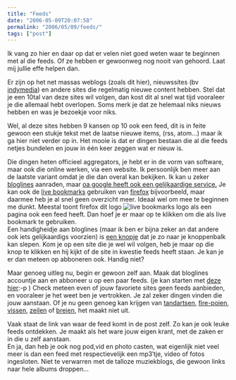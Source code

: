 ```yaml
---
title: "Feeds"
date: "2006-05-09T20:07:58"
permalink: "2006/05/09/feeds/"
tags: ["post"]
---
```

Ik vang zo hier en daar op dat er velen niet goed weten waar te beginnen met al die feeds. Of ze hebben er gewoonweg nog nooit van gehoord. Laat mij jullie effe helpen dan.

Er zijn op het net massas weblogs (zoals dit hier), nieuwssites (bv [indymedia](http://www.indymedia.be/ "http://www.indymedia.be")) en andere sites die regelmatig nieuwe content hebben. Stel dat je een 10tal van deze sites wil volgen, dan kost dit al snel wat tijd vooraleer je die allemaal hebt overlopen. Soms merk je dat ze helemaal niks nieuws hebben en was je bezoekje voor niks.

Wel, al deze sites hebben 9 kansen op 10 ook een feed, dit is in feite gewoon een stukje tekst met de laatse nieuwe items, (rss, atom…) maar ik ga hier niet verder op in. Het mooie is dat er dingen bestaan die al die feeds netjes bundelen en jouw in één keer zeggen wat er nieuw is.

Die dingen heten officieel aggregators, je hebt er in de vorm van software, maar ook die online werken, via een website. Ik persoonlijk ben meer aan de laatste variant omdat je die dan overal kan bekijken. Ik kan u zeker [bloglines](http://www.bloglines.com/ "http://www.bloglines.com") aanraden, maar [oa google heeft ook een gelijkaardige service.](http://www.google.com/reader/things/intro "http://www.google.com/reader/things/intro") Je kan ook de [live bookmarks](http://www.mozilla-europe.org/nl/products/firefox/live-bookmarks/ "http://www.mozilla-europe.org/nl/products/firefox/live-bookmarks/") gebruiken van [firefox](http://www.mozilla-europe.org/nl/products/firefox/ "http://www.mozilla-europe.org/nl/products/firefox/") bijvoorbeeld, maar daarmee heb je al snel geen overzicht meer. Ideaal wel om mee te beginnen me dunkt. Meestal toont firefox dit logo ![live bookmarks logo](http://www.mozilla-europe.org/style/cavendish/rss.png "live bookmarks logo") als een pagina ook een feed heeft. Dan hoef je er maar op te klikken om die als live bookmark te gebruiken.  
Een handigheidje aan bloglines (maar ik ben er bijna zeker an dat andere ook iets gelijkaardigs voorzien) is [een knopje](http://bloglines.com/help/easysub "http://bloglines.com/help/easysub") dat je zo naar je knoppenbalk kan slepen. Kom je op een site die je wel wil volgen, heb je maar op die knop te klikken en hij kijkt of de site in kwestie feeds heeft staan. Je kan je er dan meteen op abboneren ook. Handig niet?

Maar genoeg uitleg nu, begin er gewoon zelf aan. Maak dat bloglines accountje aan en abboneer u op een paar feeds. (je kan starten met [deze hier](http://feeds.feedburner.com/donebysimon "http://feeds.feedburner.com/donebysimon"):-p ) Check meteen even of jouw favoriete sites geen feeds aanbieden, en vooraleer je het weet ben je vertrokken. Je zal zeker dingen vinden die jouw aanstaan. Of je nu geen genoeg kan krijgen van [tandartsen](http://bloglines.com/preview?siteid=2036406 "http://bloglines.com/preview?siteid=2036406"), [fire-poien](http://pyro.tribe.net/rss "http://pyro.tribe.net/rss"), [vissen](http://bloglines.com/preview?siteid=172110 "http://bloglines.com/preview?siteid=172110"), [zeilen](http://bloglines.com/preview?siteid=2116920 "http://bloglines.com/preview?siteid=2116920") of [breien](http://bloglines.com/preview?siteid=5166 "http://bloglines.com/preview?siteid=5166"), het maakt niet uit.

Vaak staat de link van waar de feed komt in de post zelf. Zo kan je ook leuke feeds ontdekken. Je maakt als het ware jouw eigen krant, met de zaken er in die u zelf aanstaan.  
En ja, dan heb je ook nog pod,vid en photo casten, wat eigenlijk niet veel meer is dan een feed met respectievelijk een mp3′tje, video of fotos ingesloten. Niet te verwarren met de talloze muziekblogs, die gewoon links naar hele albums droppen…
